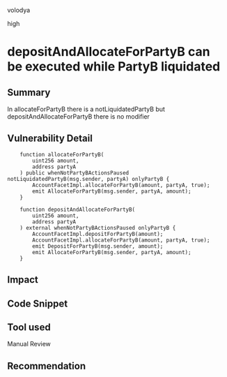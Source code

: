volodya

high

# depositAndAllocateForPartyB can be executed while PartyB liquidated

## Summary
In allocateForPartyB there is a notLiquidatedPartyB but depositAndAllocateForPartyB there is no modifier
## Vulnerability Detail
```solidity
    function allocateForPartyB(
        uint256 amount,
        address partyA
    ) public whenNotPartyBActionsPaused notLiquidatedPartyB(msg.sender, partyA) onlyPartyB {
        AccountFacetImpl.allocateForPartyB(amount, partyA, true);
        emit AllocateForPartyB(msg.sender, partyA, amount);
    }

    function depositAndAllocateForPartyB(
        uint256 amount,
        address partyA
    ) external whenNotPartyBActionsPaused onlyPartyB {
        AccountFacetImpl.depositForPartyB(amount);
        AccountFacetImpl.allocateForPartyB(amount, partyA, true);
        emit DepositForPartyB(msg.sender, amount);
        emit AllocateForPartyB(msg.sender, partyA, amount);
    }

```
## Impact

## Code Snippet

## Tool used

Manual Review

## Recommendation

